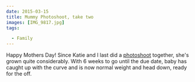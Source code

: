 ```yaml
---
date: 2015-03-15
title: Mummy Photoshoot, take two
images: [IMG_9817.jpg]
tags:

  - Family
---
```

Happy Mothers Day! Since Katie and I last did a [photoshoot](/notes/2015/jan-4th-mummy-photoshoot) together, she's grown quite considerably. With 6 weeks to go until the due date, baby has caught up with the curve and is now  normal weight and head down, ready for the off.